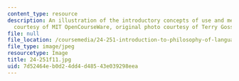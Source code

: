 ```yaml
---
content_type: resource
description: An illustration of the introductory concepts of use and mention. Image
  courtesy of MIT OpenCourseWare, original photo courtesy of Terry Goss.
file: null
file_location: /coursemedia/24-251-introduction-to-philosophy-of-language-fall-2011/7d52464eb0d24dd4d48543e039298eea_24-251f11.jpg
file_type: image/jpeg
resourcetype: Image
title: 24-251f11.jpg
uid: 7d52464e-b0d2-4dd4-d485-43e039298eea
---
```

